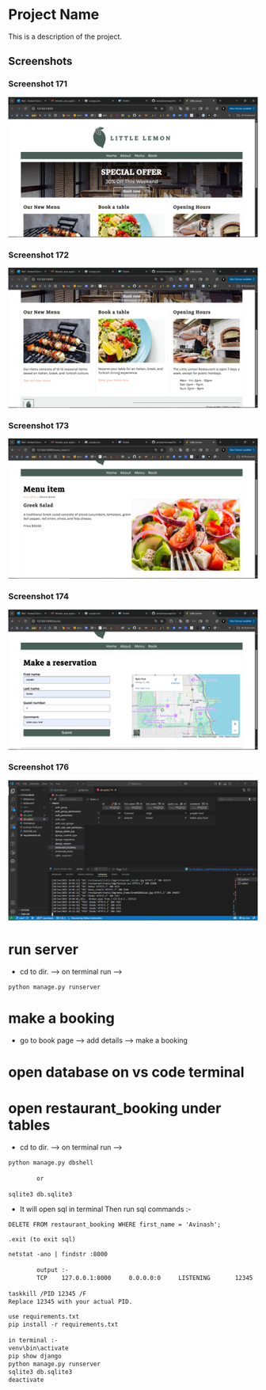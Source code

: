 # Project Name

This is a description of the project.

## Screenshots

### Screenshot 171
![Homepage](assets/Screenshot_171.png)

### Screenshot 172
![Menu, Book Table, Open hours](assets/Screenshot_172.png)

### Screenshot 173
![Menu items](assets/Screenshot_173.png)

### Screenshot 174
![Reservation page](assets/Screenshot_174.png)

### Screenshot 176
![Reservation record in database](assets/Screenshot_176.png)


# run server 
* cd to dir. --> on terminal run --> 
``` 
python manage.py runserver
```
# make a booking
* go to book page --> add details --> make a booking

# open database on vs code terminal
# open restaurant_booking under tables
* cd to dir. --> on terminal run -->
```
python manage.py dbshell

        or

sqlite3 db.sqlite3
```
* It will open sql in terminal Then run sql commands  :-
```
DELETE FROM restaurant_booking WHERE first_name = 'Avinash';
```
```
.exit (to exit sql)
```

```
netstat -ano | findstr :8000

        output :- 
        TCP    127.0.0.1:8000     0.0.0.0:0     LISTENING       12345

taskkill /PID 12345 /F
Replace 12345 with your actual PID.
```

```
use requirements.txt
pip install -r requirements.txt

in terminal :-
venv\bin\activate
pip show django 
python manage.py runserver
sqlite3 db.sqlite3
deactivate
```